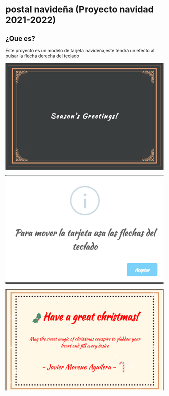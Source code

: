 # postal navideña (Proyecto navidad 2021-2022)

## ¿Que es?
Este proyecto es un modelo de tarjeta navideña,este tendrá un efecto al pulsar la flecha derecha del teclado

![mensaje](https://github.com/javmoreno-developer/postal/blob/main/imagenes%20readme/1.png)

![mensaje](https://github.com/javmoreno-developer/postal/blob/main/imagenes%20readme/2.png)

![mensaje](https://github.com/javmoreno-developer/postal/blob/main/imagenes%20readme/3.png)
